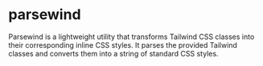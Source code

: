 # parsewind
Parsewind is a lightweight utility that transforms Tailwind CSS classes into their corresponding inline CSS styles. It parses the provided Tailwind classes and converts them into a string of standard CSS styles.
